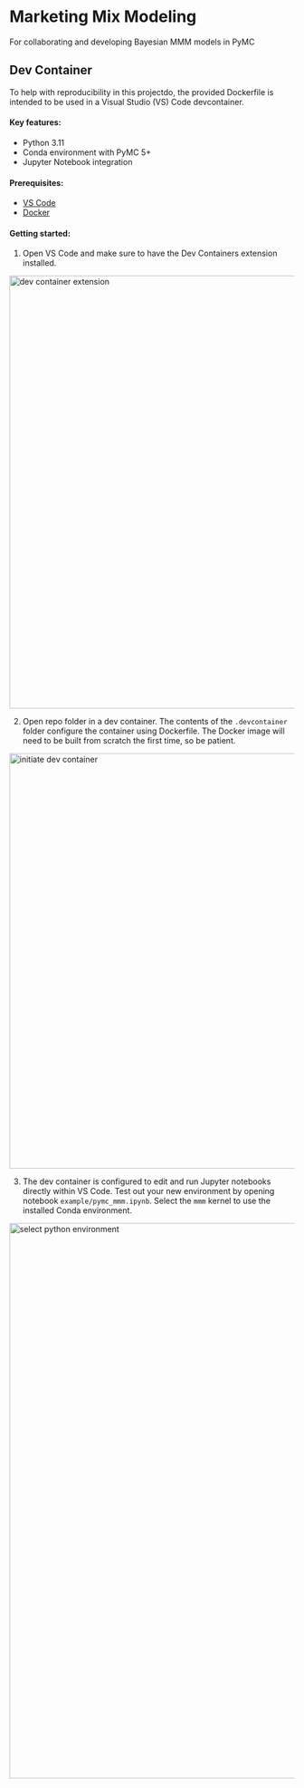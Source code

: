 # Marketing Mix Modeling

For collaborating and developing Bayesian MMM models in PyMC

## Dev Container

To help with reproducibility in this projectdo, the provided Dockerfile is intended to be used
in a Visual Studio (VS) Code devcontainer.

#### Key features:
- Python 3.11
- Conda environment with PyMC 5+
- Jupyter Notebook integration

#### Prerequisites:
- [VS Code](https://code.visualstudio.com/download)
- [Docker](https://www.docker.com/products/docker-desktop/)

#### Getting started:

1. Open VS Code and make sure to have the Dev Containers extension installed.
<img width="764" alt="dev container extension" src="https://github.com/eaglepointpartners/marketing_mix_modeling/assets/4998142/f8293184-af7f-4efd-9c57-2523a4cf03f6">  

2. Open repo folder in a dev container. The contents of the `.devcontainer` folder configure the container using Dockerfile. The Docker image will need to be built from scratch the first time, so be patient.
<img width="733" alt="initiate dev container" src="https://github.com/eaglepointpartners/marketing_mix_modeling/assets/4998142/a6ce3fb6-ab6d-4090-94c9-867fa7dbd4f5">  

3. The dev container is configured to edit and run Jupyter notebooks directly within VS Code. Test out your new environment by opening notebook `example/pymc_mmm.ipynb`. Select the `mmm` kernel to use the installed Conda environment.
<img width="980" alt="select python environment" src="https://github.com/eaglepointpartners/marketing_mix_modeling/assets/4998142/3d503b5d-110e-4bc8-8f7e-f731f0bd5e95">
